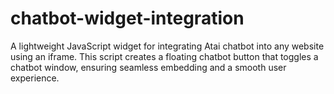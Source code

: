 # chatbot-widget-integration
A lightweight JavaScript widget for integrating Atai chatbot into any website using an iframe. This script creates a floating chatbot button that toggles a chatbot window, ensuring seamless embedding and a smooth user experience.
